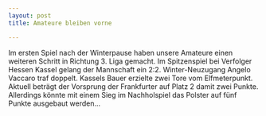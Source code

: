 ```yaml
---
layout: post
title: Amateure bleiben vorne

---
```


Im ersten Spiel nach der Winterpause haben unsere Amateure einen weiteren Schritt in Richtung 3. Liga gemacht. Im Spitzenspiel bei Verfolger Hessen Kassel gelang der Mannschaft ein 2:2. Winter-Neuzugang Angelo Vaccaro traf doppelt. Kassels Bauer erzielte zwei Tore vom Elfmeterpunkt. Aktuell beträgt der Vorsprung der Frankfurter auf Platz 2 damit zwei Punkte. Allerdings könnte mit einem Sieg im Nachholspiel das Polster auf fünf Punkte ausgebaut werden...


